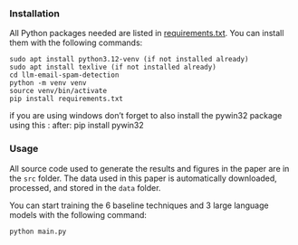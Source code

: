 ### Installation

All Python packages needed are listed in [requirements.txt](requirements.txt). You can install them with the following commands:

    sudo apt install python3.12-venv (if not installed already)
    sudo apt install texlive (if not installed already)
    cd llm-email-spam-detection
    python -m venv venv
    source venv/bin/activate
    pip install requirements.txt

if you are using windows don’t forget to also install the pywin32 package using this :
after:
pip install pywin32

### Usage

All source code used to generate the results and figures in the paper are in the `src` folder. The data used in this paper is automatically downloaded, processed, and stored in the `data` folder.

You can start training the 6 baseline techniques and 3 large language models with the following command:

    python main.py
